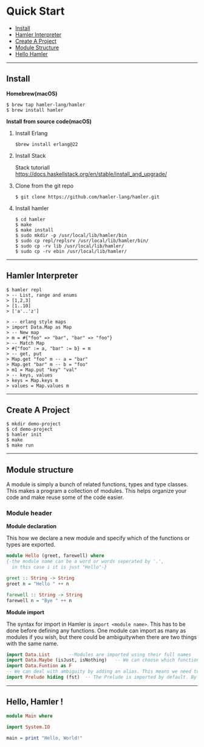 # Quick Start

- [Install](#install)
- [Hamler Interpreter](#hamler-interpreter)
- [Create A Project](#create-a-project)
- [Module Structure](#module-structure)
- [Hello Hamler](#hello-hamler-)

---

## Install

**Homebrew(macOS)**

```shell
$ brew tap hamler-lang/hamler
$ brew install hamler
```

**Install from source code(macOS)**

1. Install Erlang

   ```shell
   $brew install erlang@22
   ```

2. Install Stack

   Stack tutoriall https://docs.haskellstack.org/en/stable/install_and_upgrade/

3. Clone from the git repo

   ```shell
   $ git clone https://github.com/hamler-lang/hamler.git
   ```

4. Install hamler

   ```shell
   $ cd hamler
   $ make
   $ make install
   $ sudo mkdir -p /usr/local/lib/hamler/bin
   $ sudo cp repl/replsrv /usr/local/lib/hamler/bin/
   $ sudo cp -rv lib /usr/local/lib/hamler/
   $ sudo cp -rv ebin /usr/local/lib/hamler/
   ```



---

## Hamler Interpreter

```shell
$ hamler repl
> -- List, range and enums
> [1,2,3]
> [1..10]
> ['a'..'z']

> -- erlang style maps
> import Data.Map as Map
> -- New map
> m = #{"foo" => "bar", "bar" => "foo"}
> -- Match Map
> #{"foo" := a, "bar" := b} = m
> -- get, put
> Map.get "foo" m -- a = "bar"
> Map.get "bar" m -- b = "foo"
> m1 = Map.put "key" "val"
> -- keys, values
> keys = Map.keys m
> values = Map.values m
```



---

## Create A Project

```shell
$ mkdir demo-project
$ cd demo-project
$ hamler init
$ make
$ make run
```



---

## Module structure

A module is simply a bunch of related functions, types and type classes. This makes a program a collection of modules. This helps organize your code and make reuse some of the code easier.

### Module header

**Module declaration**

This how we declare a new module and specify which of the functions or types are exported.

```haskell
module Hello (greet, farewell) where
{-the module name can be a word or words seperated by '.',
  in this case i it is just "Hello"-}

greet :: String -> String
greet n = "Hello " ++ n

farewell :: String -> String
farewell n = "Bye " ++ n
```

**Module import**

The syntax for import in Hamler is `import <module name>`. This has to be done before defining any functions. One module can import as many as modules if you wish, but there could be ambiguitywhen there are two things with the same name.

```haskell
import Data.List       --Modules are imported using their full names
import Data.Maybe (isJust, isNothing)   -- We can choose which functions to import
import Data.Funtion as F     
-- We can deal with ambiguity by adding an alias. This means we need to add "F." before every functions that are exposed from Data.Function to specify that it is from this module
import Prelude hiding (fst)  -- The Prelude is imported by default. By hiding `fst`, we can define our own version.
```



---

## Hello, Hamler !

```Haskell
module Main where

import System.IO

main = print "Hello, World!"
```
